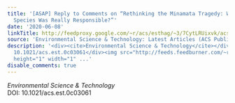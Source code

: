 ```yaml
---
title: '[ASAP] Reply to Comments on “Rethinking the Minamata Tragedy: What Mercury
  Species Was Really Responsible?”'
date: '2020-06-08'
linkTitle: http://feedproxy.google.com/~r/acs/esthag/~3/7CytLRUixvk/acs.est.0c03061
source: 'Environmental Science & Technology: Latest Articles (ACS Publications)'
description: '<div><cite>Environmental Science & Technology</cite></div><div>DOI:
  10.1021/acs.est.0c03061</div><img src="http://feeds.feedburner.com/~r/acs/esthag/~4/7CytLRUixvk"
  height="1" width="1" ...'
disable_comments: true
---
```

<div><cite>Environmental Science & Technology</cite></div><div>DOI: 10.1021/acs.est.0c03061</div><img src="http://feeds.feedburner.com/~r/acs/esthag/~4/7CytLRUixvk" height="1" width="1" ...